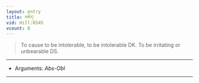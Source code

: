 ```yaml
---
layout: entry
title: མཇེད་
vid: Hill:0545
vcount: 0
---
```

> To cause to be intolerable, to be intolerable DK\. To be irritating or unbearable DS\.

---
* Arguments: _Abs-Obl_

---

